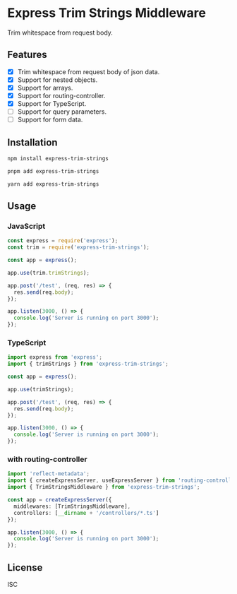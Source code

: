 # Express Trim Strings Middleware
Trim whitespace from request body.

## Features
- [x] Trim whitespace from request body of json data.
- [x] Support for nested objects.
- [x] Support for arrays.
- [x] Support for routing-controller.
- [x] Support for TypeScript.
- [ ] Support for query parameters.
- [ ] Support for form data.

## Installation
```bash
npm install express-trim-strings
```
```bash
pnpm add express-trim-strings
```
```bash
yarn add express-trim-strings
```

## Usage
### JavaScript
```javascript
const express = require('express');
const trim = require('express-trim-strings');

const app = express();

app.use(trim.trimStrings);

app.post('/test', (req, res) => {
  res.send(req.body);
});

app.listen(3000, () => {
  console.log('Server is running on port 3000');
});
```

### TypeScript
```typescript
import express from 'express';
import { trimStrings } from 'express-trim-strings';

const app = express();

app.use(trimStrings);

app.post('/test', (req, res) => {
  res.send(req.body);
});

app.listen(3000, () => {
  console.log('Server is running on port 3000');
});
```

### with routing-controller
```typescript
import 'reflect-metadata';
import { createExpressServer, useExpressServer } from 'routing-controllers';
import { TrimStringsMiddleware } from 'express-trim-strings';

const app = createExpressServer({
  middlewares: [TrimStringsMiddleware],
  controllers: [__dirname + '/controllers/*.ts']
});

app.listen(3000, () => {
  console.log('Server is running on port 3000');
});
```

## License
ISC
